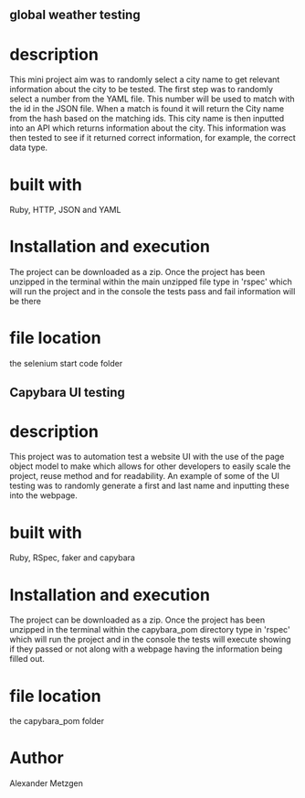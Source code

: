 ## global weather testing

# description
This mini project aim was to randomly select a city name to get relevant information about the city to be tested. The first step was to randomly select a number from the YAML file. This number will be used to match with the id in the JSON file. When a match is found it will return the City name from the hash based on the matching ids. This city name is then inputted into an API which returns information about the city. This information was then tested to see if it returned correct information, for example, the correct data type.

# built with
Ruby, HTTP, JSON and YAML

 # Installation and execution
 The project can be downloaded as a zip. Once the project has been unzipped in the terminal within the main unzipped file type in 'rspec' which will run the project and in the console the tests pass and fail information will be there

# file location
the selenium start code folder

## Capybara UI testing

# description
This project was to automation test a website UI with the use of the page object model to make which allows for other developers to easily scale the project, reuse method and for readability. An example of some of the UI testing was to randomly generate a first and last name and inputting these into the webpage.

# built with
Ruby, RSpec, faker and capybara


 # Installation and execution
 The project can be downloaded as a zip. Once the project has been unzipped in the terminal within the capybara_pom directory type in 'rspec' which will run the project and in the console the tests will execute showing if they passed or not along with a webpage having the information being filled out.

# file location
the capybara_pom folder

 # Author
 Alexander Metzgen
